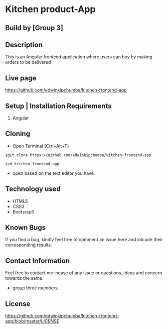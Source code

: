 # Kitchen product-App

## Build by [Group 3]

## Description

This is an Angular frontend application where users can buy by making orders to be delivered



## Live page

https://github.com/edwinkipchumba/kitchen-frontend-app



## Setup | Installation Requirements

1. Angular



## Cloning

* Open Terminal {Ctrl+Alt+T}

```
$git clone https://github.com/edwinkipchumba/kitchen-frontend-app

```

```
$cd kitchen-frontend-app
```

* open based on the text editor you have.

## Technology used

* HTML5
* CSS3
* Bootsrap5

## Known Bugs

If you find a bug, kindly feel free to comment an issue here and inlcude their corresponding results.

## Contact  Information

 Feel free to contact me incase of any issue or questions, ideas and concern towards the same.

* group three members.

## License
https://github.com/edwinkipchumba/kitchen-frontend-app/blob/master/LICENSE
